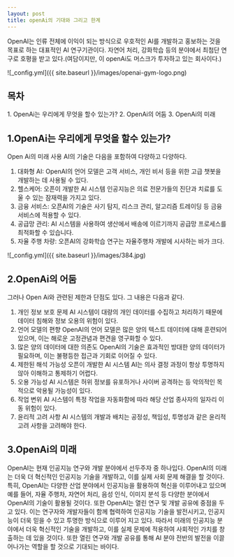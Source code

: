 ```yaml
---
layout: post
title: openAi의 기대와 그리고 한계
---
```


OpenAI는 인류 전체에 이익이 되는 방식으로 우호적인 AI를 개발하고 홍보하는 것을 목표로 하는 대표적인 AI 연구기관이다. 
자연어 처리, 강화학습 등의 분야에서 최첨단 연구로 호평을 받고 있다.(여담이지만, 이 openAi도 머스크가 투자하고 있는 회사이다.)

![_config.yml]({{ site.baseurl }}/images/openai-gym-logo.png)

<h2>목차</h2>
1. OpenAi는 우리에게 무엇을 할수 있는가?
2. OpenAi의 어둠
3. OpenAi의 미래

<h2>1.OpenAi는 우리에게 무엇을 할수 있는가?</h2>

Open Ai의 미래 사용 AI의 기술은 다음을 포함하여 다양하고 다양하다.
1. 대화형 AI: OpenAI의 언어 모델은 고객 서비스, 개인 비서 등을 위한 고급 챗봇을 개발하는 데 사용될 수 있다.
2. 헬스케어: 오픈이 개발한 AI 시스템 인공지능은 의료 전문가들의 진단과 치료를 도울 수 있는 잠재력을 가지고 있다.
3. 금융 서비스: 오픈AI의 기술은 사기 탐지, 리스크 관리, 알고리즘 트레이딩 등 금융 서비스에 적용할 수 있다.
4. 공급망 관리: AI 시스템을 사용하여 생산에서 배송에 이르기까지 공급망 프로세스를 최적화할 수 있습니다.
5. 자율 주행 차량: 오픈AI의 강화학습 연구는 자율주행차 개발에 시사하는 바가 크다.

![_config.yml]({{ site.baseurl }}/images/384.jpg)


<h2>2.OpenAi의 어둠</h2>

그러나 Open Ai와 관련된 제한과 단점도 있다. 그 내용은 다음과 같다.

1. 개인 정보 보호 문제
 AI 시스템이 대량의 개인 데이터를 수집하고 처리하기 때문에 데이터 침해와 정보 오용의 위험이 있다.
2. 언어 모델의 편향
 OpenAI의 언어 모델은 많은 양의 텍스트 데이터에 대해 훈련되어 있으며, 이는 해로운 고정관념과 편견을 영구화할 수 있다.
4. 많은 양의 데이터에 대한 의존도
 OpenAI의 기술은 효과적인 방대한 양의 데이터가 필요하며, 이는 불평등한 접근과 기회로 이어질 수 있다.
5. 제한된 해석 가능성
 오픈이 개발한 AI 시스템 AI는 의사 결정 과정이 항상 투명하지 않아 이해하고 통제하기 어렵다.
6. 오용 가능성
 AI 시스템은 허위 정보를 유포하거나 사이버 공격하는 등 악의적인 목적으로 악용될 가능성이 있다.
7. 작업 변위
 AI 시스템이 특정 작업을 자동화함에 따라 해당 산업 종사자의 일자리 이동 위험이 있다.
8. 윤리적 고려 사항
 AI 시스템의 개발과 배치는 공정성, 책임성, 투명성과 같은 윤리적 고려 사항을 고려해야 한다.


<h2>3.OpenAi의 미래</h2>

OpenAI는 현재 인공지능 연구와 개발 분야에서 선두주자 중 하나입다. OpenAI의 미래는 더욱 더 혁신적인 인공지능 기술을 개발하고, 이를 실제 사회 문제 해결을 할 것이다.
특히, OpenAI는 다양한 산업 분야에서 인공지능을 활용하여 혁신을 이루어내고 있으며 예를 들어, 자율 주행차, 자연어 처리, 음성 인식, 이미지 분석 등 다양한 분야에서 OpenAI의 기술이 활용될 것이다.
또한 OpenAI는 열린 연구 및 개발 공유에 중점을 두고 있다. 이는 연구자와 개발자들이 함께 협력하여 인공지능 기술을 발전시키고, 인공지능이 더욱 믿을 수 있고 투명한 방식으로 이루어 지고 있다.
따라서 미래의 인공지능 분야에서 더욱 혁신적인 기술을 개발하고, 이를 실제 문제에 적용하여 사회적인 가치를 창출하는 데 있을 것이다. 또한 열린 연구와 개발 공유를 통해 AI 분야 전반의 발전을 이끌어나가는 역할을 할 것으로 기대되는 바이다.
